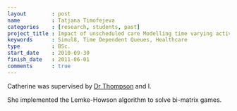 ```yaml
---
layout        : post
name          : Tatjana Timofejeva
categories    : [research, students, past]
project_title : Impact of unscheduled care Modelling time varying activities at a Hospital
keywords      : Simul8, Time Dependent Queues, Healthcare
type          : BSc.
start_date    : 2010-09-30
finish_date   : 2011-06-01
comments      : true
---
```


Catherine was supervised by [Dr Thompson](http://www.cardiff.ac.uk/maths/contactsandpeople/profiles/thompsonjm1.html) and I.

She implemented the Lemke-Howson algorithm to solve bi-matrix games.
